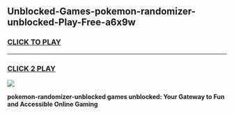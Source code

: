 
## Unblocked-Games-pokemon-randomizer-unblocked-Play-Free-a6x9w
<h3>
<a href="https://premium76.site?title=pokemon-randomizer-unblocked&ref=24M">CLICK TO PLAY</a></h3>
<hr>

<h3>
<a href="https://premium76.site?title=pokemon-randomizer-unblocked&ref=24M">CLICK 2 PLAY</a>
  
</h3>

<a href="https://premium76.site?title=pokemon-randomizer-unblocked&ref=24M"><img src="https://clearcache.store/games.png"></a>


**pokemon-randomizer-unblocked games unblocked: Your Gateway to Fun and Accessible Online Gaming**
